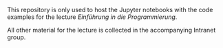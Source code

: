 This repository is only used to host the Jupyter notebooks with the code examples for the lecture *Einführung in die Programmierung*. 

All other material for the lecture is collected in the accompanying Intranet group.
